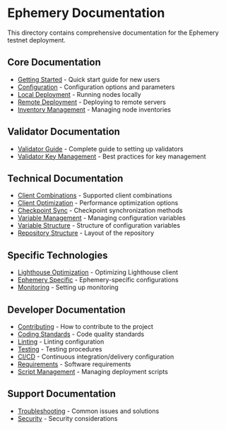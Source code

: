 # Ephemery Documentation

This directory contains comprehensive documentation for the Ephemery testnet deployment.

## Core Documentation

- [Getting Started](GETTING_STARTED.md) - Quick start guide for new users
- [Configuration](configuration.md) - Configuration options and parameters
- [Local Deployment](local-deployment.md) - Running nodes locally
- [Remote Deployment](remote-deployment.md) - Deploying to remote servers
- [Inventory Management](inventory-management.md) - Managing node inventories

## Validator Documentation

- [Validator Guide](VALIDATOR_README.md) - Complete guide to setting up validators
- [Validator Key Management](VALIDATOR_KEY_MANAGEMENT.md) - Best practices for key management

## Technical Documentation

- [Client Combinations](CLIENT_COMBINATIONS.md) - Supported client combinations
- [Client Optimization](CLIENT_OPTIMIZATION.md) - Performance optimization options
- [Checkpoint Sync](CHECKPOINT_SYNC.md) - Checkpoint synchronization methods
- [Variable Management](VARIABLE_MANAGEMENT.md) - Managing configuration variables
- [Variable Structure](VARIABLE_STRUCTURE.md) - Structure of configuration variables
- [Repository Structure](REPOSITORY_STRUCTURE.md) - Layout of the repository

## Specific Technologies

- [Lighthouse Optimization](LIGHTHOUSE_OPTIMIZATION.md) - Optimizing Lighthouse client
- [Ephemery Specific](EPHEMERY_SPECIFIC.md) - Ephemery-specific configurations
- [Monitoring](MONITORING.md) - Setting up monitoring

## Developer Documentation

- [Contributing](CONTRIBUTING.md) - How to contribute to the project
- [Coding Standards](CODING_STANDARDS.md) - Code quality standards
- [Linting](LINTING.md) - Linting configuration
- [Testing](TESTING.md) - Testing procedures
- [CI/CD](CI_CD.md) - Continuous integration/delivery configuration
- [Requirements](REQUIREMENTS.md) - Software requirements
- [Script Management](SCRIPT_MANAGEMENT.md) - Managing deployment scripts

## Support Documentation

- [Troubleshooting](TROUBLESHOOTING.md) - Common issues and solutions
- [Security](SECURITY.md) - Security considerations
